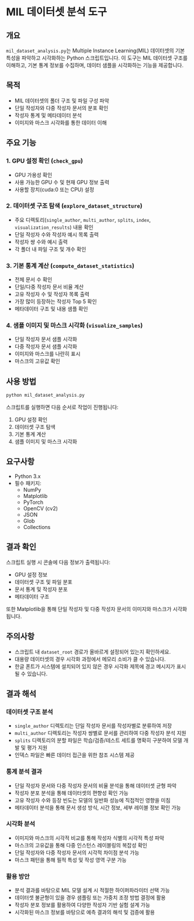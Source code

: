 # MIL 데이터셋 분석 도구

## 개요
`mil_dataset_analysis.py`는 Multiple Instance Learning(MIL) 데이터셋의 기본 특성을 파악하고 시각화하는 Python 스크립트입니다. 이 도구는 MIL 데이터셋 구조를 이해하고, 기본 통계 정보를 수집하며, 데이터 샘플을 시각화하는 기능을 제공합니다.

## 목적
- MIL 데이터셋의 폴더 구조 및 파일 구성 파악
- 단일 작성자와 다중 작성자 문서의 분포 확인
- 작성자 통계 및 메타데이터 분석
- 이미지와 마스크 시각화를 통한 데이터 이해

## 주요 기능

### 1. GPU 설정 확인 (`check_gpu`)
- GPU 가용성 확인
- 사용 가능한 GPU 수 및 현재 GPU 정보 출력
- 사용할 장치(cuda:0 또는 CPU) 설정

### 2. 데이터셋 구조 탐색 (`explore_dataset_structure`)
- 주요 디렉토리(`single_author`, `multi_author`, `splits`, `index`, `visualization_results`) 내용 확인
- 단일 작성자 수와 작성자 예시 목록 출력
- 작성자 쌍 수와 예시 출력
- 각 폴더 내 파일 구조 및 개수 확인

### 3. 기본 통계 계산 (`compute_dataset_statistics`)
- 전체 문서 수 확인
- 단일/다중 작성자 문서 비율 계산
- 고유 작성자 수 및 작성자 목록 출력
- 가장 많이 등장하는 작성자 Top 5 확인
- 메타데이터 구조 및 내용 샘플 확인

### 4. 샘플 이미지 및 마스크 시각화 (`visualize_samples`)
- 단일 작성자 문서 샘플 시각화
- 다중 작성자 문서 샘플 시각화
- 이미지와 마스크를 나란히 표시
- 마스크의 고유값 확인

## 사용 방법
```bash
python mil_dataset_analysis.py
```

스크립트를 실행하면 다음 순서로 작업이 진행됩니다:
1. GPU 설정 확인
2. 데이터셋 구조 탐색
3. 기본 통계 계산
4. 샘플 이미지 및 마스크 시각화

## 요구사항
- Python 3.x
- 필수 패키지:
  - NumPy
  - Matplotlib
  - PyTorch
  - OpenCV (cv2)
  - JSON
  - Glob
  - Collections

## 결과 확인
스크립트 실행 시 콘솔에 다음 정보가 출력됩니다:
- GPU 설정 정보
- 데이터셋 구조 및 파일 분포
- 문서 통계 및 작성자 분포
- 메타데이터 구조

또한 Matplotlib을 통해 단일 작성자 및 다중 작성자 문서의 이미지와 마스크가 시각화됩니다.

## 주의사항
- 스크립트 내 `dataset_root` 경로가 올바르게 설정되어 있는지 확인하세요.
- 대용량 데이터셋의 경우 시각화 과정에서 메모리 소비가 클 수 있습니다.
- 한글 폰트가 시스템에 설치되어 있지 않은 경우 시각화 제목에 경고 메시지가 표시될 수 있습니다. 






## 결과 해석


### 데이터셋 구조 분석
- `single_author` 디렉토리는 단일 작성자 문서를 작성자별로 분류하여 저장 
- `multi_author` 디렉토리는 작성자 쌍별로 문서를 관리하여 다중 작성자 분석 지원
- `splits` 디렉토리의 분할 파일은 학습/검증/테스트 세트를 명확히 구분하여 모델 개발 및 평가 지원
- 인덱스 파일은 빠른 데이터 접근을 위한 참조 시스템 제공

### 통계 분석 결과
- 단일 작성자 문서와 다중 작성자 문서의 비율 분석을 통해 데이터셋 균형 파악
- 작성자 분포 분석을 통해 데이터셋의 편향성 확인 가능
- 고유 작성자 수와 등장 빈도는 모델의 일반화 성능에 직접적인 영향을 미침
- 메타데이터 분석을 통해 문서 생성 방식, 시간 정보, 세부 레이블 정보 확인 가능

### 시각화 분석
- 이미지와 마스크의 시각적 비교를 통해 작성자 식별의 시각적 특성 파악
- 마스크의 고유값을 통해 다중 인스턴스 레이블링의 복잡성 확인
- 단일 작성자와 다중 작성자 문서의 시각적 차이점 분석 가능
- 마스크 패턴을 통해 필적 특성 및 작성 영역 구분 가능

### 활용 방안
- 분석 결과를 바탕으로 MIL 모델 설계 시 적절한 하이퍼파라미터 선택 가능
- 데이터셋 불균형이 있을 경우 샘플링 또는 가중치 조정 방법 결정에 활용
- 작성자 분포 정보를 활용하여 다양한 작성자 기반 실험 설계 가능
- 시각화된 마스크 정보를 바탕으로 예측 결과의 해석 및 검증에 활용 